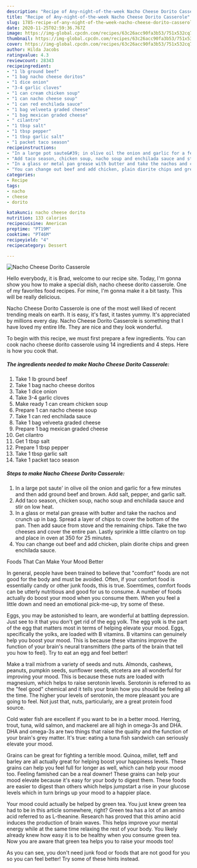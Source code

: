 ```yaml
---
description: "Recipe of Any-night-of-the-week Nacho Cheese Dorito Casserole"
title: "Recipe of Any-night-of-the-week Nacho Cheese Dorito Casserole"
slug: 1785-recipe-of-any-night-of-the-week-nacho-cheese-dorito-casserole
date: 2020-11-25T02:59:36.767Z
image: https://img-global.cpcdn.com/recipes/63c26acc90fa3b53/751x532cq70/nacho-cheese-dorito-casserole-recipe-main-photo.jpg
thumbnail: https://img-global.cpcdn.com/recipes/63c26acc90fa3b53/751x532cq70/nacho-cheese-dorito-casserole-recipe-main-photo.jpg
cover: https://img-global.cpcdn.com/recipes/63c26acc90fa3b53/751x532cq70/nacho-cheese-dorito-casserole-recipe-main-photo.jpg
author: Hilda Jacobs
ratingvalue: 4.3
reviewcount: 28343
recipeingredient:
- "1 lb ground beef"
- "1 bag nacho cheese doritos"
- "1 dice onion"
- "3-4 garlic cloves"
- "1 can cream chicken soup"
- "1 can nacho cheese soup"
- "1 can red enchilada sauce"
- "1 bag velveeta graded cheese"
- "1 bag mexican graded cheese"
- " cilantro"
- "1 tbsp salt"
- "1 tbsp pepper"
- "1 tbsp garlic salt"
- "1 packet taco season"
recipeinstructions:
- "In a large pot saute&#39; in olive oil the onion and garlic for a few minutes and then add ground beef and brown. Add salt, pepper, and garlic salt."
- "Add taco season, chicken soup, nacho soup and enchilada sauce and stir on low heat."
- "In a glass or metal pan grease with butter and take the nachos and crunch up in bag. Spread a layer of chips to cover the bottom of the pan. Then add sauce from stove and the remaining chips. Take the two cheeses and cover the entire pan. Lastly sprinkle a little cilantro on top and place in oven at 350 for 25 minutes."
- "You can change out beef and add chicken, plain diorite chips and green enchilada sauce."
categories:
- Recipe
tags:
- nacho
- cheese
- dorito

katakunci: nacho cheese dorito 
nutrition: 133 calories
recipecuisine: American
preptime: "PT19M"
cooktime: "PT46M"
recipeyield: "4"
recipecategory: Dessert

---
```



![Nacho Cheese Dorito Casserole](https://img-global.cpcdn.com/recipes/63c26acc90fa3b53/751x532cq70/nacho-cheese-dorito-casserole-recipe-main-photo.jpg)

Hello everybody, it is Brad, welcome to our recipe site. Today, I'm gonna show you how to make a special dish, nacho cheese dorito casserole. One of my favorites food recipes. For mine, I'm gonna make it a bit tasty. This will be really delicious.



Nacho Cheese Dorito Casserole is one of the most well liked of recent trending meals on earth. It is easy, it's fast, it tastes yummy. It's appreciated by millions every day. Nacho Cheese Dorito Casserole is something that I have loved my entire life. They are nice and they look wonderful.


To begin with this recipe, we must first prepare a few ingredients. You can cook nacho cheese dorito casserole using 14 ingredients and 4 steps. Here is how you cook that.

<!--inarticleads1-->

##### The ingredients needed to make Nacho Cheese Dorito Casserole:

1. Take 1 lb ground beef
1. Take 1 bag nacho cheese doritos
1. Take 1 dice onion
1. Take 3-4 garlic cloves
1. Make ready 1 can cream chicken soup
1. Prepare 1 can nacho cheese soup
1. Take 1 can red enchilada sauce
1. Take 1 bag velveeta graded cheese
1. Prepare 1 bag mexican graded cheese
1. Get  cilantro
1. Get 1 tbsp salt
1. Prepare 1 tbsp pepper
1. Take 1 tbsp garlic salt
1. Take 1 packet taco season




<!--inarticleads2-->

##### Steps to make Nacho Cheese Dorito Casserole:

1. In a large pot saute&#39; in olive oil the onion and garlic for a few minutes and then add ground beef and brown. Add salt, pepper, and garlic salt.
1. Add taco season, chicken soup, nacho soup and enchilada sauce and stir on low heat.
1. In a glass or metal pan grease with butter and take the nachos and crunch up in bag. Spread a layer of chips to cover the bottom of the pan. Then add sauce from stove and the remaining chips. Take the two cheeses and cover the entire pan. Lastly sprinkle a little cilantro on top and place in oven at 350 for 25 minutes.
1. You can change out beef and add chicken, plain diorite chips and green enchilada sauce.




Foods That Can Make Your Mood Better


In general, people have been trained to believe that "comfort" foods are not good for the body and must be avoided. Often, if your comfort food is essentially candy or other junk foods, this is true. Soemtimes, comfort foods can be utterly nutritious and good for us to consume. A number of foods actually do boost your mood when you consume them. When you feel a little down and need an emotional pick-me-up, try some of these.

Eggs, you may be astonished to learn, are wonderful at battling depression. Just see to it that you don't get rid of the egg yolk. The egg yolk is the part of the egg that matters most in terms of helping elevate your mood. Eggs, specifically the yolks, are loaded with B vitamins. B vitamins can genuinely help you boost your mood. This is because these vitamins improve the function of your brain's neural transmitters (the parts of the brain that tell you how to feel). Try to eat an egg and feel better!

Make a trail mixfrom a variety of seeds and nuts. Almonds, cashews, peanuts, pumpkin seeds, sunflower seeds, etcetera are all wonderful for improving your mood. This is because these nuts are loaded with magnesium, which helps to raise serotonin levels. Serotonin is referred to as the "feel good" chemical and it tells your brain how you should be feeling all the time. The higher your levels of serotonin, the more pleasant you are going to feel. Not just that, nuts, particularly, are a great protein food source.

Cold water fish are excellent if you want to be in a better mood. Herring, trout, tuna, wild salmon, and mackerel are all high in omega-3s and DHA. DHA and omega-3s are two things that raise the quality and the function of your brain's grey matter. It's true: eating a tuna fish sandwich can seriously elevate your mood. 

Grains can be great for fighting a terrible mood. Quinoa, millet, teff and barley are all actually great for helping boost your happiness levels. These grains can help you feel full for longer as well, which can help your mood too. Feeling famished can be a real downer! These grains can help your mood elevate because it's easy for your body to digest them. These foods are easier to digest than others which helps jumpstart a rise in your glucose levels which in turn brings up your mood to a happier place.

Your mood could actually be helped by green tea. You just knew green tea had to be in this article somewhere, right? Green tea has a lot of an amino acid referred to as L-theanine. Research has proved that this amino acid induces the production of brain waves. This helps improve your mental energy while at the same time relaxing the rest of your body. You likely already knew how easy it is to be healthy when you consume green tea. Now you are aware that green tea helps you to raise your moods too!

As you can see, you don't need junk food or foods that are not good for you so you can feel better! Try  some  of  these  hints  instead.

